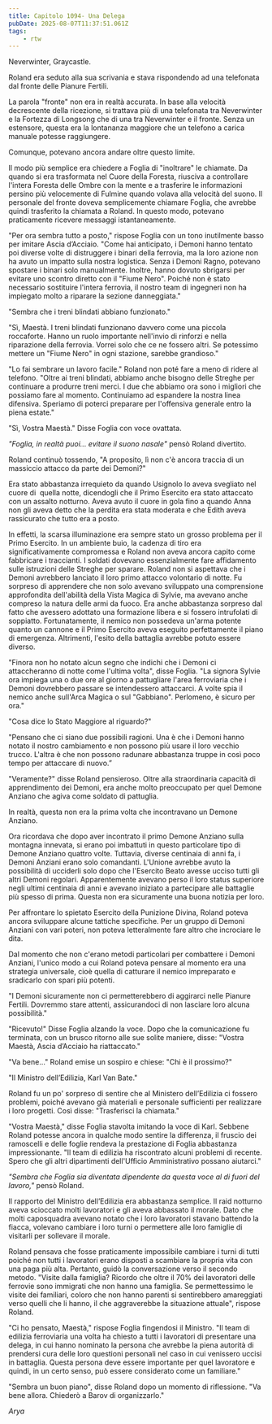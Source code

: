 ```yaml
---
title: Capitolo 1094- Una Delega
pubDate: 2025-08-07T11:37:51.061Z
tags:
    - rtw
---
```













Neverwinter, Graycastle.






Roland era seduto alla sua scrivania e stava rispondendo ad una telefonata dal fronte delle Pianure Fertili.






La parola "fronte" non era in realtà accurata. In base alla velocità decrescente della ricezione, si trattava più di una telefonata tra Neverwinter e la Fortezza di Longsong che di una tra Neverwinter e il fronte. Senza un estensore, questa era la lontananza maggiore che un telefono a carica manuale potesse raggiungere.






Comunque, potevano ancora andare oltre questo limite.






Il modo più semplice era chiedere a Foglia di "inoltrare" le chiamate. Da quando si era trasformata nel Cuore della Foresta, riusciva a controllare l'intera Foresta delle Ombre con la mente e a trasferire le informazioni persino più velocemente di Fulmine quando volava alla velocità del suono. Il personale del fronte doveva semplicemente chiamare Foglia, che avrebbe quindi trasferito la chiamata a Roland. In questo modo, potevano praticamente ricevere messaggi istantaneamente.






"Per ora sembra tutto a posto," rispose Foglia con un tono inutilmente basso per imitare Ascia d’Acciaio. "Come hai anticipato, i Demoni hanno tentato poi diverse volte di distruggere i binari della ferrovia, ma la loro azione non ha avuto un impatto sulla nostra logistica. Senza i Demoni Ragno, potevano spostare i binari solo manualmente. Inoltre, hanno dovuto sbrigarsi per evitare uno scontro diretto con il "Fiume Nero". Poiché non è stato necessario sostituire l'intera ferrovia, il nostro team di ingegneri non ha impiegato molto a riparare la sezione danneggiata."






"Sembra che i treni blindati abbiano funzionato."






"Sì, Maestà. I ​​treni blindati funzionano davvero come una piccola roccaforte. Hanno un ruolo importante nell'invio di rinforzi e nella riparazione della ferrovia. Vorrei solo che ce ne fossero altri. Se potessimo mettere un "Fiume Nero" in ogni stazione, sarebbe grandioso."






"Lo fai sembrare un lavoro facile." Roland non poté fare a meno di ridere al telefono. "Oltre ai treni blindati, abbiamo anche bisogno delle Streghe per continuare a produrre treni merci. I due che abbiamo ora sono i migliori che possiamo fare al momento. Continuiamo ad espandere la nostra linea difensiva. Speriamo di poterci preparare per l'offensiva generale entro la piena estate."






"Sì, Vostra Maestà." Disse Foglia con voce ovattata.






<em>"Foglia, in realtà puoi... evitare il suono nasale"</em> pensò Roland divertito.






Roland continuò tossendo, "A proposito, lì non c'è ancora traccia di un massiccio attacco da parte dei Demoni?"






Era stato abbastanza irrequieto da quando Usignolo lo aveva svegliato nel cuore di&nbsp; quella notte, dicendogli che il Primo Esercito era stato attaccato con un assalto notturno. Aveva avuto il cuore in gola fino a quando Anna non gli aveva detto che la perdita era stata moderata e che Edith aveva rassicurato che tutto era a posto.






In effetti, la scarsa illuminazione era sempre stato un grosso problema per il Primo Esercito. In un ambiente buio, la cadenza di tiro era significativamente compromessa e Roland non aveva ancora capito come fabbricare i traccianti. I soldati dovevano essenzialmente fare affidamento sulle istruzioni delle Streghe per sparare. Roland non si aspettava che i Demoni avrebbero lanciato il loro primo attacco volontario di notte. Fu sorpreso di apprendere che non solo avevano sviluppato una comprensione approfondita dell'abilità della Vista Magica di Sylvie, ma avevano anche compreso la natura delle armi da fuoco. Era anche abbastanza sorpreso dal fatto che avessero adottato una formazione libera e si fossero intrufolati di soppiatto. Fortunatamente, il nemico non possedeva un'arma potente quanto un cannone e il Primo Esercito aveva eseguito perfettamente il piano di emergenza. Altrimenti, l'esito della battaglia avrebbe potuto essere diverso.






"Finora non ho notato alcun segno che indichi che i Demoni ci attaccheranno di notte come l'ultima volta", disse Foglia. "La signora Sylvie ora impiega una o due ore al giorno a pattugliare l'area ferroviaria che i Demoni dovrebbero passare se intendessero attaccarci. A volte spia il nemico anche sull'Arca Magica o sul "Gabbiano". Perlomeno, è sicuro per ora."






"Cosa dice lo Stato Maggiore al riguardo?"






"Pensano che ci siano due possibili ragioni. Una è che i Demoni hanno notato il nostro cambiamento e non possono più usare il loro vecchio trucco. L'altra è che non possono radunare abbastanza truppe in così poco tempo per attaccare di nuovo.”






"Veramente?" disse Roland pensieroso. Oltre alla straordinaria capacità di apprendimento dei Demoni, era anche molto preoccupato per quel Demone Anziano che agiva come soldato di pattuglia.






In realtà, questa non era la prima volta che incontravano un Demone Anziano.






Ora ricordava che dopo aver incontrato il primo Demone Anziano sulla montagna innevata, si erano poi imbattuti in questo particolare tipo di Demone Anziano quattro volte. Tuttavia, diverse centinaia di anni fa, i Demoni Anziani erano solo comandanti. L'Unione avrebbe avuto la possibilità di ucciderli solo dopo che l'Esercito Beato avesse ucciso tutti gli altri Demoni regolari. Apparentemente avevano perso il loro status superiore negli ultimi centinaia di anni e avevano iniziato a partecipare alle battaglie più spesso di prima. Questa non era sicuramente una buona notizia per loro.






Per affrontare lo spietato Esercito della Punizione Divina, Roland poteva ancora sviluppare alcune tattiche specifiche. Per un gruppo di Demoni Anziani con vari poteri, non poteva letteralmente fare altro che incrociare le dita.






Dal momento che non c'erano metodi particolari per combattere i Demoni Anziani, l'unico modo a cui Roland poteva pensare al momento era una strategia universale, cioè quella di catturare il nemico impreparato e sradicarlo con spari più potenti.






"I Demoni sicuramente non ci permetterebbero di aggirarci nelle Pianure Fertili. Dovremmo stare attenti, assicurandoci di non lasciare loro alcuna possibilità."






"Ricevuto!" Disse Foglia alzando la voce. Dopo che la comunicazione fu terminata, con un brusco ritorno alle sue solite maniere, disse: "Vostra Maestà, Ascia d’Acciaio ha riattaccato."






"Va bene..." Roland emise un sospiro e chiese: "Chi è il prossimo?"






"Il Ministro dell’Edilizia, Karl Van Bate."






Roland fu un po' sorpreso di sentire che al Ministero dell’Edilizia ci fossero problemi, poiché avevano già materiali e personale sufficienti per realizzare i loro progetti. Così disse: "Trasferisci la chiamata."






"Vostra Maestà," disse Foglia stavolta imitando la voce di Karl. Sebbene Roland potesse ancora in qualche modo sentire la differenza, il fruscio dei ramoscelli e delle foglie rendeva la prestazione di Foglia abbastanza impressionante. "Il team di edilizia ha riscontrato alcuni problemi di recente. Spero che gli altri dipartimenti dell'Ufficio Amministrativo possano aiutarci."






<em>"Sembra che Foglia sia diventata dipendente da questa voce al di fuori del lavoro,"</em> pensò Roland.






Il rapporto del Ministro dell’Edilizia era abbastanza semplice. Il raid notturno aveva scioccato molti lavoratori e gli aveva abbassato il morale. Dato che molti caposquadra avevano notato che i loro lavoratori stavano battendo la fiacca, volevano cambiare i loro turni o permettere alle loro famiglie di visitarli per sollevare il morale.






Roland pensava che fosse praticamente impossibile cambiare i turni di tutti poiché non tutti i lavoratori erano disposti a scambiare la propria vita con una paga più alta. Pertanto, guidò la conversazione verso il secondo metodo. "Visite dalla famiglia? Ricordo che oltre il 70% dei lavoratori delle ferrovie sono immigrati che non hanno una famiglia. Se permettessimo le visite dei familiari, coloro che non hanno parenti si sentirebbero amareggiati verso quelli che li hanno, il che aggraverebbe la situazione attuale", rispose Roland.






"Ci ho pensato, Maestà," rispose Foglia fingendosi il Ministro. "Il team di edilizia ferroviaria una volta ha chiesto a tutti i lavoratori di presentare una delega, in cui hanno nominato la persona che avrebbe la piena autorità di prendersi cura delle loro questioni personali nel caso in cui venissero uccisi in battaglia. Questa persona deve essere importante per quel lavoratore e quindi, in un certo senso, può essere considerato come un familiare."






"Sembra un buon piano", disse Roland dopo un momento di riflessione. "Va bene allora. Chiederò a Barov di organizzarlo."






<em>Arya</em>


                                


                                



